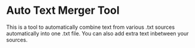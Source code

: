 # Auto Text Merger Tool


This is a tool to automatically combine text from various .txt sources automatically into one .txt file.
You can also add extra text inbetween your sources.

